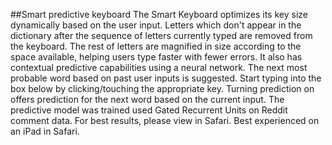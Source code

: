 ##Smart predictive keyboard
The Smart Keyboard optimizes its key size dynamically based on the user input. Letters which don't appear in the dictionary after the sequence of letters currently typed are removed from the keyboard. The rest of letters are magnified in size according to the space available, helping users type faster with fewer errors. It also has contextual predictive capabilities using a neural network. The next most probable word based on past user inputs is suggested. Start typing into the box below by clicking/touching the appropriate key. Turning prediction on offers prediction for the next word based on the current input. The predictive model was trained used Gated Recurrent Units on Reddit comment data. For best results, please view in Safari. Best experienced on an iPad in Safari. 

